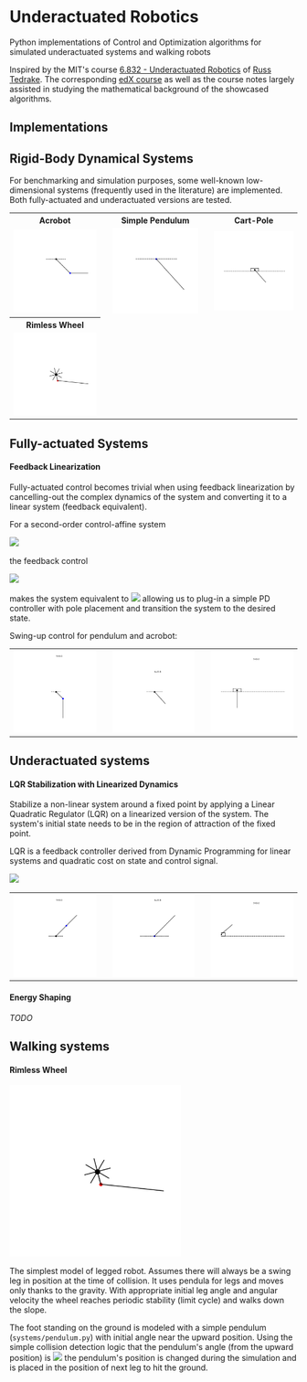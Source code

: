 # Underactuated Robotics

Python implementations of Control and Optimization algorithms 
for simulated underactuated systems and walking robots

Inspired by the MIT's course [6.832 - Underactuated Robotics](http://underactuated.mit.edu/underactuated.html) 
of [Russ Tedrake](http://groups.csail.mit.edu/locomotion/russt.html).
The corresponding [edX course](https://courses.edx.org/courses/course-v1:MITx+6.832x_2+3T2015/course/) as well as the course notes largely assisted in studying the mathematical background of the showcased
algorithms.

## Implementations

## Rigid-Body Dynamical Systems

For benchmarking and simulation purposes, some well-known 
low-dimensional systems (frequently used in the literature) are
implemented. Both fully-actuated and underactuated versions
are tested.

<table>
  <th>Acrobot</th>
  <th></th>
  <th>Simple Pendulum</th>
  <th></th>
  <th>Cart-Pole</th>
  <tr>
    <td><img src="./assets/acrobot_passive.gif" width="200px" /></td>
    <td></td>
    <td><img src="./assets/pendulum_passive.gif" width="200px" /></td>
    <td></td>
    <td><img src="./assets/cartpole_passive.gif" width="200px" /></td>
  </tr>
  
  <th>Rimless Wheel</th>
  <tr>
    <td><img src="./assets/rimlesswheel_passive.gif" width="200px" /></td>
  </tr>
</table>

## Fully-actuated Systems
#### Feedback Linearization

Fully-actuated control becomes trivial when using feedback linearization
by cancelling-out the complex dynamics of the system and converting it
to a linear system (feedback equivalent).

For a second-order control-affine system

<img src="https://render.githubusercontent.com/render/math?math=\ddot{q} = f_1(q, \dot{q}) %2B f_2(q, \dot{q})u">  

the feedback control 

<img src="https://render.githubusercontent.com/render/math?math=u = f_2^{-1}(q, \dot{q})(v - f_1(q, \dot{q})">

makes the system equivalent to <img src="https://render.githubusercontent.com/render/math?math=\ddot{q} = v"> allowing 
us to plug-in a simple PD controller with pole placement and transition the system
to the desired state. 

Swing-up control for pendulum and acrobot:

<table>
  <tr>
    <td><img src="./assets/acrobot_feedback_linearization.gif" width="200px" /></td>
    <td></td>
    <td><img src="./assets/pendulum_feedback_linearization.gif" width="200px" /></td>
    <td></td>
    <td><img src="./assets/cartpole_feedback_linearization.gif" width="200px" /></td>
  </tr>
</table>

## Underactuated systems
#### LQR Stabilization with Linearized Dynamics

Stabilize a non-linear system around a fixed point by applying a Linear Quadratic Regulator (LQR)
on a linearized version of the system. The system's initial state needs to be in the region of 
attraction of the fixed point.

LQR is a feedback controller derived from Dynamic Programming for linear systems and quadratic cost
on state and control signal.  

<img src="https://render.githubusercontent.com/render/math?math=u = -Kx = -R^{-1}B^{T}Sx">

<table>
  <tr>
    <td><img src="./assets/acrobot_lqr_stabilization.gif" width="200px" /></td>
    <td></td>
    <td><img src="./assets/pendulum_lqr_stabilization.gif" width="200px" /></td>
    <td></td>
    <td><img src="./assets/cartpole_lqr_stabilization.gif" width="200px" /></td>
  </tr>
</table>

#### Energy Shaping
*TODO*

## Walking systems
#### Rimless Wheel

<img src="./assets/rimlesswheel_passive.gif" width="300px" />

The simplest model of legged robot. Assumes there will always 
be a swing leg in position at the time of collision. It uses pendula
for legs and moves only thanks to the gravity. With appropriate 
initial leg angle and angular velocity the wheel reaches periodic
stability (limit cycle) and walks down the slope.

The foot standing on the ground is modeled with a simple pendulum (`systems/pendulum.py`)
with initial angle near the upward position. Using the simple
collision detection logic that the pendulum's angle (from the upward position)
is <img src="https://render.githubusercontent.com/render/math?math=\theta = \alpha %2B \gamma">
the pendulum's position is changed during the simulation and is
placed in the position of next leg to hit the ground.
